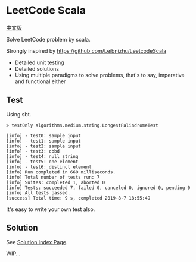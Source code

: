 # LeetCode Scala
[中文版](./README-CN.md)

Solve LeetCode problem by scala.

Strongly inspired by https://github.com/Leibnizhu/LeetcodeScala

- Detailed unit testing
- Detailed solutions
- Using multiple paradigms to solve problems, that's to say, imperative and functional either

## Test
Using sbt.
```sbtshell
> testOnly algorithms.medium.string.LongestPalindromeTest

[info] - test0: sample input
[info] - test1: sample input
[info] - test2: sample input
[info] - test3: cbbd
[info] - test4: null string
[info] - test5: one element
[info] - test6: distinct element
[info] Run completed in 660 milliseconds.
[info] Total number of tests run: 7
[info] Suites: completed 1, aborted 0
[info] Tests: succeeded 7, failed 0, canceled 0, ignored 0, pending 0
[info] All tests passed.
[success] Total time: 9 s, completed 2019-8-7 18:55:49

```

It's easy to write your own test also.

## Solution
See [Solution Index Page](https://github.com/counter2015/LeetCodeScala/blob/master/solutions/README.md).

WIP...